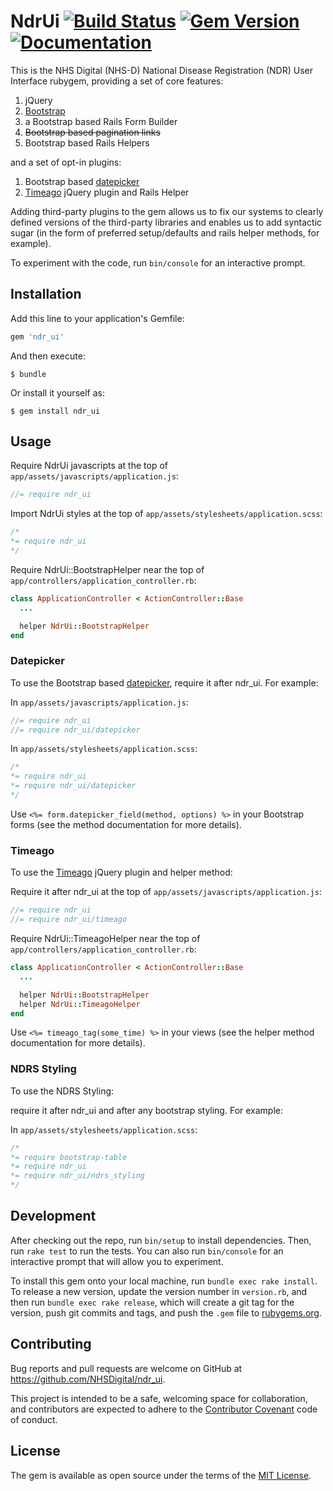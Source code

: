 # NdrUi [![Build Status](https://github.com/NHSDigital/ndr_ui/workflows/Test/badge.svg)](https://github.com/NHSDigital/ndr_ui/actions?query=workflow%3Atest) [![Gem Version](https://badge.fury.io/rb/ndr_ui.svg)](https://rubygems.org/gems/ndr_ui) [![Documentation](https://img.shields.io/badge/ndr_ui-docs-blue.svg)](https://www.rubydoc.info/gems/ndr_ui)

This is the NHS Digital (NHS-D) National Disease Registration (NDR) User Interface rubygem,
providing a set of core features:

1. jQuery
2. [Bootstrap](http://getbootstrap.com)
3. a Bootstrap based Rails Form Builder
4. ~~Bootstrap based pagination links~~
5. Bootstrap based Rails Helpers

and a set of opt-in plugins:

1. Bootstrap based [datepicker](https://github.com/eternicode/bootstrap-datepicker)
2. [Timeago](https://github.com/rmm5t/jquery-timeago) jQuery plugin and Rails Helper

Adding third-party plugins to the gem allows us to fix our systems to clearly defined
versions of the third-party libraries and enables us to add syntactic sugar (in the form of
preferred setup/defaults and rails helper methods, for example).

To experiment with the code, run `bin/console` for an interactive prompt.

## Installation

Add this line to your application's Gemfile:

```ruby
gem 'ndr_ui'
```

And then execute:

    $ bundle

Or install it yourself as:

    $ gem install ndr_ui

## Usage

Require NdrUi javascripts at the top of `app/assets/javascripts/application.js`:

```javascript
//= require ndr_ui
```

Import NdrUi styles at the top of `app/assets/stylesheets/application.scss`:

```scss
/*
*= require ndr_ui
*/
```

Require NdrUi::BootstrapHelper near the top of `app/controllers/application_controller.rb`:

```ruby
class ApplicationController < ActionController::Base
  ...

  helper NdrUi::BootstrapHelper
end
```

### Datepicker

To use the Bootstrap based [datepicker](https://github.com/eternicode/bootstrap-datepicker), require it after ndr_ui. For example:

In `app/assets/javascripts/application.js`:

```javascript
//= require ndr_ui
//= require ndr_ui/datepicker
```

In `app/assets/stylesheets/application.scss`:

```scss
/*
*= require ndr_ui
*= require ndr_ui/datepicker
*/
```

Use `<%= form.datepicker_field(method, options) %>` in your Bootstrap forms (see the method documentation for more details).

### Timeago

To use the [Timeago](https://github.com/rmm5t/jquery-timeago) jQuery plugin and helper method:

Require it after ndr_ui at the top of `app/assets/javascripts/application.js`:

```javascript
//= require ndr_ui
//= require ndr_ui/timeago
```

Require NdrUi::TimeagoHelper near the top of `app/controllers/application_controller.rb`:

```ruby
class ApplicationController < ActionController::Base
  ...

  helper NdrUi::BootstrapHelper
  helper NdrUi::TimeagoHelper
end
```

Use `<%= timeago_tag(some_time) %>` in your views (see the helper method documentation for more details).

### NDRS Styling

To use the NDRS Styling:

require it after ndr_ui and after any bootstrap styling. For example:

In `app/assets/stylesheets/application.scss`:

```scss
/*
*= require bootstrap-table
*= require ndr_ui
*= require ndr_ui/ndrs_styling
*/
```

## Development

After checking out the repo, run `bin/setup` to install dependencies. Then, run `rake test` to run the tests. You can also run `bin/console` for an interactive prompt that will allow you to experiment.

To install this gem onto your local machine, run `bundle exec rake install`. To release a new version, update the version number in `version.rb`, and then run `bundle exec rake release`, which will create a git tag for the version, push git commits and tags, and push the `.gem` file to [rubygems.org](https://rubygems.org).

## Contributing

Bug reports and pull requests are welcome on GitHub at https://github.com/NHSDigital/ndr_ui.

This project is intended to be a safe, welcoming space for collaboration, and contributors are expected to adhere to the [Contributor Covenant](http://contributor-covenant.org/) code of conduct.


## License

The gem is available as open source under the terms of the [MIT License](http://opensource.org/licenses/MIT).

